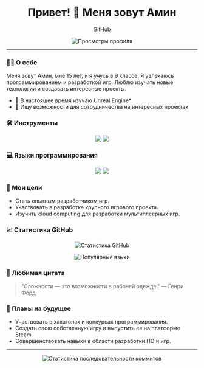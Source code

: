 <h1 align="center">Привет! 👋 Меня зовут Амин</h1>

<p align="center">
  <a href="https://github.com/BlackGhost1122">GitHub</a>
</p>

<p align="center">
  <img src="https://komarev.com/ghpvc/?username=BlackGhost1122&color=blue" alt="Просмотры профиля" />
</p>

---

### 👨‍💻 О себе

Меня зовут Амин, мне 15 лет, и я учусь в 9 классе. Я увлекаюсь программированием и разработкой игр. Люблю изучать новые технологии и создавать интересные проекты.

- 🌱 В настоящее время изучаю Unreal Engine*
- 👯 Ищу возможности для сотрудничества на интересных проектах

### 🛠 Инструменты

<p align="center">
  <img src="https://img.shields.io/badge/-Visual%20Studio%202022-05122A?style=for-the-badge&logo=visual-studio&logoColor=5C2D91" />
  <img src="https://img.shields.io/badge/-Unreal%20Engine-05122A?style=for-the-badge&logo=unreal-engine&logoColor=313131" />
</p>

### 💻 Языки программирования

<p align="center">
  <img src="https://img.shields.io/badge/-C++-05122A?style=for-the-badge&logo=c%2B%2B&logoColor=00599C" />
  <img src="https://img.shields.io/badge/-Python-05122A?style=for-the-badge&logo=python&logoColor=3776AB" />
</p>

### 🎯 Мои цели

- Стать опытным разработчиком игр.
- Участвовать в разработке крупного игрового проекта.
- Изучить cloud computing для разработки мультиплеерных игр.

### 📈 Статистика GitHub

<p align="center">
  <img src="https://github-readme-stats.vercel.app/api?username=BlackGhost1122&show_icons=true&theme=radical" alt="Статистика GitHub" />
</p>

<p align="center">
  <img src="https://github-readme-stats.vercel.app/api/top-langs/?username=BlackGhost1122&layout=compact&theme=radical" alt="Популярные языки" />
</p>

### 🌟 Любимая цитата

> "Сложности — это возможности в рабочей одежде." — Генри Форд

### 🚀 Планы на будущее

- Участвовать в хакатонах и конкурсах программирования.
- Создать свою собственную игру и выпустить ее на платформе Steam.
- Совершенствовать навыки в области разработки ПО и игр.

---

<p align="center">
  <img src="https://github-readme-streak-stats.herokuapp.com/?user=BlackGhost1122&theme=radical" alt="Статистика последовательности коммитов" />
</p>
